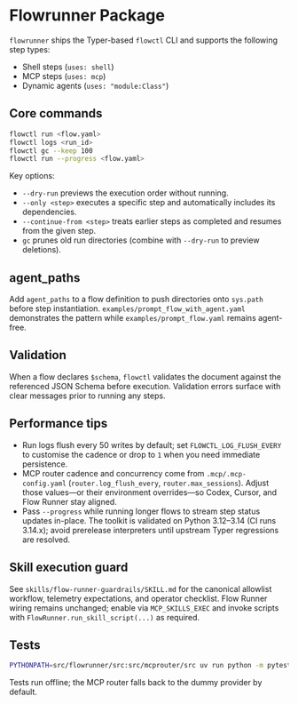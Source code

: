 # Flowrunner Package

`flowrunner` ships the Typer-based `flowctl` CLI and supports the following step types:

- Shell steps (`uses: shell`)
- MCP steps (`uses: mcp`)
- Dynamic agents (`uses: "module:Class"`)

## Core commands

```bash
flowctl run <flow.yaml>
flowctl logs <run_id>
flowctl gc --keep 100
flowctl run --progress <flow.yaml>
```

Key options:

- `--dry-run` previews the execution order without running.
- `--only <step>` executes a specific step and automatically includes its dependencies.
- `--continue-from <step>` treats earlier steps as completed and resumes from the given step.
- `gc` prunes old run directories (combine with `--dry-run` to preview deletions).

## agent_paths

Add `agent_paths` to a flow definition to push directories onto `sys.path` before step instantiation. `examples/prompt_flow_with_agent.yaml` demonstrates the pattern while `examples/prompt_flow.yaml` remains agent-free.

## Validation

When a flow declares `$schema`, `flowctl` validates the document against the referenced JSON Schema before execution. Validation errors surface with clear messages prior to running any steps.

## Performance tips

- Run logs flush every 50 writes by default; set `FLOWCTL_LOG_FLUSH_EVERY` to customise the cadence or drop to `1` when you need immediate persistence.
- MCP router cadence and concurrency come from `.mcp/.mcp-config.yaml` (`router.log_flush_every`, `router.max_sessions`). Adjust those values—or their environment overrides—so Codex, Cursor, and Flow Runner stay aligned.
- Pass `--progress` while running longer flows to stream step status updates in-place. The toolkit is validated on Python 3.12–3.14 (CI runs 3.14.x); avoid prerelease interpreters until upstream Typer regressions are resolved.

## Skill execution guard

See `skills/flow-runner-guardrails/SKILL.md` for the canonical allowlist workflow, telemetry expectations, and operator checklist. Flow Runner wiring remains unchanged; enable via `MCP_SKILLS_EXEC` and invoke scripts with `FlowRunner.run_skill_script(...)` as required.

## Tests

```bash
PYTHONPATH=src/flowrunner/src:src/mcprouter/src uv run python -m pytest src/flowrunner/tests
```

Tests run offline; the MCP router falls back to the dummy provider by default.
